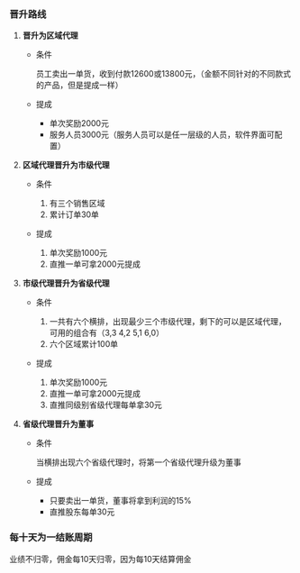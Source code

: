 ### 晋升路线

1. **晋升为区域代理**

   - 条件

     员工卖出一单货，收到付款12600或13800元，（金额不同针对的不同款式的产品，但是提成一样）

   - 提成

     - 单次奖励2000元
     - 服务人员3000元（服务人员可以是任一层级的人员，软件界面可配置）
   
2. **区域代理晋升为市级代理**

   - 条件

     1. 有三个销售区域
     2. 累计订单30单
   - 提成
     1. 单次奖励1000元
     2. 直推一单可拿2000元提成

3. **市级代理晋升为省级代理**

   - 条件

     1. 一共有六个横排，出现最少三个市级代理，剩下的可以是区域代理，可用的组合有（3,3   4,2   5,1   6,0）
     2. 六个区域累计100单
   - 提成
     1. 单次奖励1000元
     2. 直推一单可拿2000元提成
     3. 直推同级别省级代理每单拿30元

4. **省级代理晋升为董事**

   - 条件

     当横排出现六个省级代理时，将第一个省级代理升级为董事

   - 提成

     - 只要卖出一单货，董事将拿到利润的15% 
     - 直推股东每单30元

     

### 每十天为一结账周期

业绩不归零，佣金每10天归零，因为每10天结算佣金

